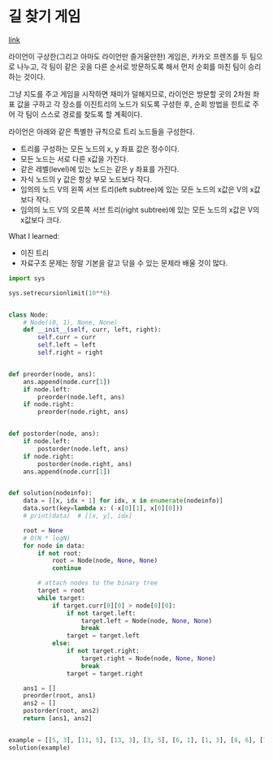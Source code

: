 # 길 찾기 게임

[link](https://school.programmers.co.kr/learn/courses/30/lessons/42892?language=python3)

라이언이 구상한(그리고 아마도 라이언만 즐거울만한) 게임은, 카카오 프렌즈를 두 팀으로 나누고, 각 팀이 같은 곳을 다른 순서로 방문하도록 해서 먼저 순회를 마친 팀이 승리하는 것이다.

그냥 지도를 주고 게임을 시작하면 재미가 덜해지므로, 라이언은 방문할 곳의 2차원 좌표 값을 구하고 각 장소를 이진트리의 노드가 되도록 구성한 후, 순회 방법을 힌트로 주어 각 팀이 스스로 경로를 찾도록 할 계획이다.

라이언은 아래와 같은 특별한 규칙으로 트리 노드들을 구성한다.

- 트리를 구성하는 모든 노드의 x, y 좌표 값은 정수이다.
- 모든 노드는 서로 다른 x값을 가진다.
- 같은 레벨(level)에 있는 노드는 같은 y 좌표를 가진다.
- 자식 노드의 y 값은 항상 부모 노드보다 작다.
- 임의의 노드 V의 왼쪽 서브 트리(left subtree)에 있는 모든 노드의 x값은 V의 x값보다 작다.
- 임의의 노드 V의 오른쪽 서브 트리(right subtree)에 있는 모든 노드의 x값은 V의 x값보다 크다.

What I learned:

- 이진 트리
- 자료구조 문제는 정말 기본을 갈고 닦을 수 있는 문제라 배울 것이 많다.

```python
import sys

sys.setrecursionlimit(10**6)


class Node:
    # Node((0, 1), None, None)
    def __init__(self, curr, left, right):
        self.curr = curr
        self.left = left
        self.right = right


def preorder(node, ans):
    ans.append(node.curr[1])
    if node.left:
        preorder(node.left, ans)
    if node.right:
        preorder(node.right, ans)


def postorder(node, ans):
    if node.left:
        postorder(node.left, ans)
    if node.right:
        postorder(node.right, ans)
    ans.append(node.curr[1])


def solution(nodeinfo):
    data = [[x, idx + 1] for idx, x in enumerate(nodeinfo)]
    data.sort(key=lambda x: (-x[0][1], x[0][0]))
    # print(data)  # [[x, y], idx]

    root = None
    # O(N * logN)
    for node in data:
        if not root:
            root = Node(node, None, None)
            continue

        # attach nodes to the binary tree
        target = root
        while target:
            if target.curr[0][0] > node[0][0]:
                if not target.left:
                    target.left = Node(node, None, None)
                    break
                target = target.left
            else:
                if not target.right:
                    target.right = Node(node, None, None)
                    break
                target = target.right

    ans1 = []
    preorder(root, ans1)
    ans2 = []
    postorder(root, ans2)
    return [ans1, ans2]


example = [[5, 3], [11, 5], [13, 3], [3, 5], [6, 1], [1, 3], [8, 6], [7, 2], [2, 2]]
solution(example)

```
